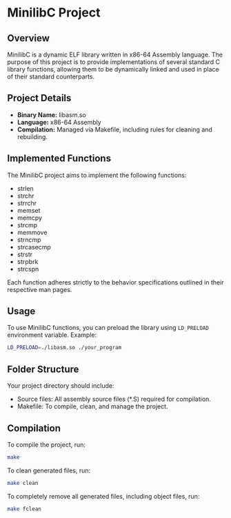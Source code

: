 # MinilibC Project

## Overview
MinilibC is a dynamic ELF library written in x86-64 Assembly language. The purpose of this project is to provide implementations of several standard C library functions, allowing them to be dynamically linked and used in place of their standard counterparts.

## Project Details
- **Binary Name:** libasm.so
- **Language:** x86-64 Assembly
- **Compilation:** Managed via Makefile, including rules for cleaning and rebuilding.

## Implemented Functions
The MinilibC project aims to implement the following functions:
- strlen
- strchr
- strrchr
- memset
- memcpy
- strcmp
- memmove
- strncmp
- strcasecmp
- strstr
- strpbrk
- strcspn

Each function adheres strictly to the behavior specifications outlined in their respective man pages.

## Usage
To use MinilibC functions, you can preload the library using `LD_PRELOAD` environment variable. Example:
```bash
LD_PRELOAD=./libasm.so ./your_program
```

## Folder Structure
Your project directory should include:
- Source files: All assembly source files (*.S) required for compilation.
- Makefile: To compile, clean, and manage the project.

## Compilation
To compile the project, run:
```bash
make
```

To clean generated files, run:
```bash
make clean
```

To completely remove all generated files, including object files, run:
```bash
make fclean
```

